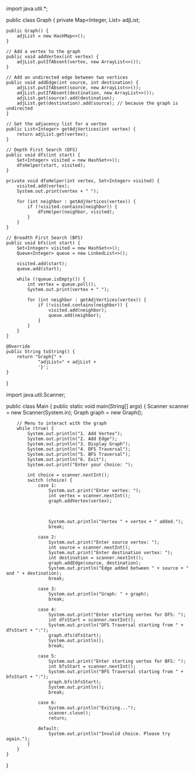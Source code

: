 import java.util.*;

public class Graph {
    private Map<Integer, List<Integer>> adjList;

    public Graph() {
        adjList = new HashMap<>();
    }

    // Add a vertex to the graph
    public void addVertex(int vertex) {
        adjList.putIfAbsent(vertex, new ArrayList<>());
    }

    // Add an undirected edge between two vertices
    public void addEdge(int source, int destination) {
        adjList.putIfAbsent(source, new ArrayList<>());
        adjList.putIfAbsent(destination, new ArrayList<>());
        adjList.get(source).add(destination);
        adjList.get(destination).add(source); // because the graph is undirected
    }

    // Get the adjacency list for a vertex
    public List<Integer> getAdjVertices(int vertex) {
        return adjList.get(vertex);
    }

    // Depth First Search (DFS)
    public void dfs(int start) {
        Set<Integer> visited = new HashSet<>();
        dfsHelper(start, visited);
    }

    private void dfsHelper(int vertex, Set<Integer> visited) {
        visited.add(vertex);
        System.out.print(vertex + " ");

        for (int neighbor : getAdjVertices(vertex)) {
            if (!visited.contains(neighbor)) {
                dfsHelper(neighbor, visited);
            }
        }
    }

    // Breadth First Search (BFS)
    public void bfs(int start) {
        Set<Integer> visited = new HashSet<>();
        Queue<Integer> queue = new LinkedList<>();

        visited.add(start);
        queue.add(start);

        while (!queue.isEmpty()) {
            int vertex = queue.poll();
            System.out.print(vertex + " ");

            for (int neighbor : getAdjVertices(vertex)) {
                if (!visited.contains(neighbor)) {
                    visited.add(neighbor);
                    queue.add(neighbor);
                }
            }
        }
    }

    @Override
    public String toString() {
        return "Graph{" +
                "adjList=" + adjList +
                '}';
    }
}


import java.util.Scanner;

public class Main {
    public static void main(String[] args) {
        Scanner scanner = new Scanner(System.in);
        Graph graph = new Graph();

        // Menu to interact with the graph
        while (true) {
            System.out.println("1. Add Vertex");
            System.out.println("2. Add Edge");
            System.out.println("3. Display Graph");
            System.out.println("4. DFS Traversal");
            System.out.println("5. BFS Traversal");
            System.out.println("6. Exit");
            System.out.print("Enter your choice: ");

            int choice = scanner.nextInt();
            switch (choice) {
                case 1:
                    System.out.print("Enter vertex: ");
                    int vertex = scanner.nextInt();
                    graph.addVertex(vertex);



                    System.out.println("Vertex " + vertex + " added.");
                    break;

                case 2:
                    System.out.print("Enter source vertex: ");
                    int source = scanner.nextInt();
                    System.out.print("Enter destination vertex: ");
                    int destination = scanner.nextInt();
                    graph.addEdge(source, destination);
                    System.out.println("Edge added between " + source + " and " + destination);
                    break;

                case 3:
                    System.out.println("Graph: " + graph);
                    break;

                case 4:
                    System.out.print("Enter starting vertex for DFS: ");
                    int dfsStart = scanner.nextInt();
                    System.out.println("DFS Traversal starting from " + dfsStart + ":");
                    graph.dfs(dfsStart);
                    System.out.println();
                    break;

                case 5:
                    System.out.print("Enter starting vertex for BFS: ");
                    int bfsStart = scanner.nextInt();
                    System.out.println("BFS Traversal starting from " + bfsStart + ":");
                    graph.bfs(bfsStart);
                    System.out.println();
                    break;

                case 6:
                    System.out.println("Exiting...");
                    scanner.close();
                    return;

                default:
                    System.out.println("Invalid choice. Please try again.");
            }
        }
    }
}
